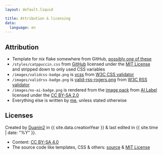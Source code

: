 ```yaml
---
layout: default.liquid

title: Attribution & licensing
data:
  language: en
---
```


## Attribution
- Template for nix flake somewhere from GitHub, [possibly one of these](https://github.com/search?q=description+%3D+%22A+basic+flake+with+a+shell%22%3B+++inputs.nixpkgs.url+%3D+%22github%3ANixOS%2Fnixpkgs%2Fnixpkgs-unstable%22%3B+++inputs.flake-utils.url+%3D+%22github%3Anumtide%2Fflake-utils%22%3B&type=code)
- `/styles/catppuccin.css` from [GitHub](https://github.com/catppuccin/palette) licensed under the [MIT License](https://github.com/catppuccin/palette/blob/main/LICENSE) and stripped down to only used CSS variables
- `/images/validcss-badge.png` is [vcss](https://jigsaw.w3.org/css-validator/images/vcss) from [W3C CSS validator](https://jigsaw.w3.org/css-validator/validator?lang=en&profile=css3svg&uri=https://duanin2.top&usermedium=all&vextwarning=&warning=1)
- `/images/validrss-badge.png` is [valid-rss-rogers.png](https://validator.w3.org/feed/images/valid-rss-rogers.png) from [W3C RSS validator](https://validator.w3.org/feed/check.cgi?url=https%3A%2F%2Fduanin2.top/feed.rss)
- `/images/no-ai-badge.png` is rendered from the [image pack](https://ai-label.org/image-pack/image-pack.zip) from [AI Label](https://ai-label.org/) licensed under the [CC BY-SA 2.0](https://creativecommons.org/licenses/by-sa/2.0)
- Everything else is written by [me](https://duanin2.top), unless stated otherwise

## Licenses
Created by [Duanin2](https://duanin2.top) in {{ site.data.creationYear }} & last edited in {{ site.time | date: "%Y" }}.
- Content: [CC BY-SA 4.0](https://creativecommons.org/licenses/by-sa/4.0/?ref=chooser-v1)
- The source code like templates, CSS & others: [source](https://github.com/duanin2/websiteTemp) & [MIT License](https://github.com/duanin2/websiteTemp/blob/main/LICENSE.txt)
